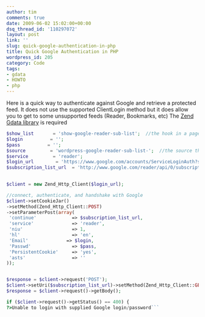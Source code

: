 ```yaml
---
author: tim
comments: true
date: 2009-06-02 15:02:00+00:00
dsq_thread_id: '110297072'
layout: post
link: ''
slug: quick-google-authentication-in-php
title: Quick Google Authentication in PHP
wordpress_id: 205
category: Code
tags:
- gdata
- HOWTO
- php
---
```


Here is a quick way to authenticate against Google and retrieve a protected
feed. It does not use the supported ClientLogin method but it does allow you
to get to some unsupported feeds (Reader, Bookmarks, etc) The [Zend Gdata
library](http://framework.zend.com/download/gdata) is required


```PHP
$show_list       = 'show-google-reader-sub-list';  //the hook in a page
$login          = '';
$pass          = '';
$source         = 'wordpress-google-reader-sub-list-';  //the source the api sees when logging into Google
$service         = 'reader';  
$login_url        = 'https://www.google.com/accounts/ServiceLoginAuth?service=mail'; //URL to login to google
$subscription_list_url  = 'http://www.google.com/reader/api/0/subscription/list'; //URL that holds a users subscriptions

 
$client = new Zend_Http_Client($login_url);

//connect, authenticate, and handshake with Google
$client->setCookieJar()
->setMethod(Zend_Http_Client::POST)
->setParameterPost(array(
 'continue'             => $subscription_list_url,
 'service'              => 'reader',
 'niu'                  => 1,
 'hl'                   => 'en',
 'Email'              => $login,
 'Passwd'               => $pass,
 'PersistentCookie'     => 'yes',
 'asts'                 => ''
));


$response = $client->request('POST');
$client->setUri($subscription_list_url)->setMethod(Zend_Http_Client::GET);
$response = $client->request()->getBody();

if ($client->request()->getStatus() == 400) {
?>Unable to login with supplied Google login/password```
```